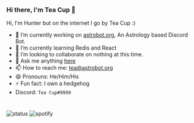 ### Hi there, I'm Tea Cup 👋 

Hi, I'm Hunter but on the internet I go by Tea Cup :)

- 🔭 I’m currently working on [astrobot.org](https://astrobot.org), An Astrology based Discord Bot.
- 🌱 I’m currently learning Redis and React
- 👯 I’m looking to collaborate on nothing at this time.
- 💬 Ask me anything [here](https://github.com/TheTeaCup/TheTeaCup/issues)
- 📫 How to reach me: [tea@astrobot.org](mailto:hello@theteacup.dev)
- 😄 Pronouns: He/Him/His
- ⚡ Fun fact: I own a hedgehog
- Discord: `Tea Cup#9999`

# 

  
![status](https://img.shields.io/endpoint?url=https://api.astrobot.org/images/status/338192747754160138)
![spotify](https://img.shields.io/endpoint?url=https://api.astrobot.org/images/spotify/338192747754160138)


<!-- want to use the badges? just join my discord (https://discord.gg/BdQDVdfrzc) so it the bot gets your status then just change the ID to your ID -->
